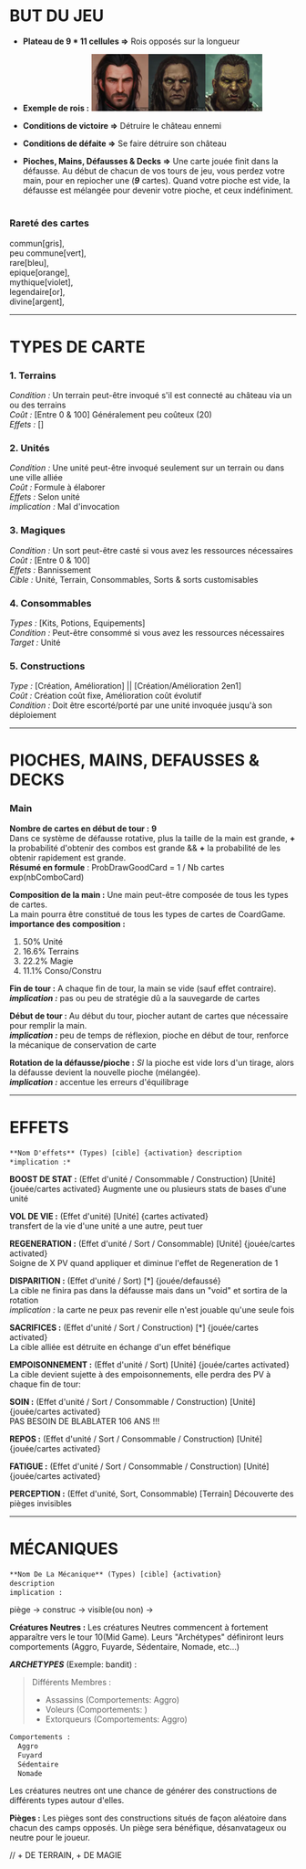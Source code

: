 # BUT DU JEU

- **Plateau de 9 \* 11 cellules =>** Rois opposés sur la longueur

- **Exemple de rois :** <img src='../src\assets\images\king01.webp' width="100"><img src='../src\assets\images\king02.webp' width="100"><img src="../src\assets\images\king03.webp" width="100">

- **Conditions de victoire =>** Détruire le château ennemi
- **Conditions de défaite =>** Se faire détruire son château
- **Pioches, Mains, Défausses & Decks =>** Une carte jouée finit dans la défausse. Au début de chacun de vos tours de jeu, vous perdez votre main, pour en repiocher une (**_9_** cartes).
  Quand votre pioche est vide, la défausse est mélangée pour devenir votre pioche, et ceux indéfiniment.

#

### **Rareté des cartes**

commun[gris],  
peu commune[vert],  
rare[bleu],  
epique[orange],  
mythique[violet],  
legendaire[or],  
divine[argent],

---

# TYPES DE CARTE

### **1. Terrains**

_Condition :_ Un terrain peut-être invoqué s'il est connecté au château via un ou des terrains  
_Coût :_ [Entre 0 & 100] Généralement peu coûteux (20)  
_Effets :_ []

### **2. Unités**

_Condition :_ Une unité peut-être invoqué seulement sur un terrain ou dans une ville alliée  
_Coût :_ Formule à élaborer  
_Effets :_ Selon unité  
_implication :_ Mal d'invocation

### **3. Magiques**

_Condition :_ Un sort peut-être casté si vous avez les ressources nécessaires  
_Coût :_ [Entre 0 & 100]  
_Effets :_ Bannissement  
_Cible :_ Unité, Terrain, Consommables, Sorts & sorts customisables

### **4. Consommables**

_Types :_ [Kits, Potions, Equipements]  
_Condition :_ Peut-être consommé si vous avez les ressources nécessaires  
_Target :_ Unité

### **5. Constructions**

_Type :_ [Création, Amélioration] || [Création/Amélioration 2en1]  
_Coût :_ Création coût fixe, Amélioration coût évolutif  
_Condition :_ Doit être escorté/porté par une unité invoquée jusqu'à son déploiement

---

# PIOCHES, MAINS, DEFAUSSES & DECKS

### **Main**

**Nombre de cartes en début de tour :** **9**  
Dans ce système de défausse rotative, plus la taille de la main est grande, **+** la probabilité d'obtenir des combos est grande && **+** la probabilité de les obtenir rapidement est grande.  
**Résumé en formule** : ProbDrawGoodCard = 1 / Nb cartes exp(nbComboCard)

**Composition de la main :** Une main peut-être composée de tous les types de cartes.  
La main pourra être constitué de tous les types de cartes de CoardGame.  
**importance des composition :**

1. 50% Unité
2. 16.6% Terrains
3. 22.2% Magie
4. 11.1% Conso/Constru

**Fin de tour :**
A chaque fin de tour, la main se vide (sauf effet contraire).  
**_implication :_** pas ou peu de stratégie dû a la sauvegarde de cartes

**Début de tour :**
Au début du tour, piocher autant de cartes que nécessaire pour remplir la main.  
**_implication :_** peu de temps de réflexion, pioche en début de tour, renforce la mécanique de conservation de carte

**Rotation de la défausse/pioche :** _SI_ la pioche est vide lors d'un tirage, alors la défausse devient la nouvelle pioche (mélangée).  
**_implication :_** accentue les erreurs d'équilibrage

---

# EFFETS

    **Nom D'effets** (Types) [cible] {activation} description
    *implication :*

**BOOST DE STAT :** (Effet d'unité / Consommable / Construction) [Unité] {jouée/cartes activated}
Augmente une ou plusieurs stats de bases d'une unité

**VOL DE VIE :** (Effet d'unité) [Unité] {cartes activated}  
transfert de la vie d'une unité a une autre, peut tuer

**REGENERATION :** (Effet d'unité / Sort / Consommable) [Unité] {jouée/cartes activated}  
Soigne de X PV quand appliquer et diminue l'effet de Regeneration de 1

**DISPARITION :** (Effet d'unité / Sort) [*] {jouée/defaussé}  
La cible ne finira pas dans la défausse mais dans un "void" et sortira de la rotation  
_implication :_ la carte ne peux pas revenir elle n'est jouable qu'une seule fois

**SACRIFICES :** (Effet d'unité / Sort / Construction) [*] {jouée/cartes activated}  
La cible alliée est détruite en échange d'un effet bénéfique

**EMPOISONNEMENT :** (Effet d'unité / Sort) [Unité] {jouée/cartes activated}  
La cible devient sujette à des empoisonnements, elle perdra des PV à chaque fin de tour:

**SOIN :** (Effet d'unité / Sort / Consommable / Construction) [Unité] {jouée/cartes activated}  
PAS BESOIN DE BLABLATER 106 ANS !!!

**REPOS :** (Effet d'unité / Sort / Consommable / Construction) [Unité] {jouée/cartes activated}

**FATIGUE :** (Effet d'unité / Sort / Consommable / Construction) [Unité] {jouée/cartes activated}

**PERCEPTION :** (Effet d'unité, Sort, Consommable) [Terrain]
Découverte des pièges invisibles

---

# MÉCANIQUES

    **Nom De La Mécanique** (Types) [cible] {activation}
    description
    implication :

piège -> construc -> visible(ou non) ->

**Créatures Neutres :**
Les créatures Neutres commencent à fortement apparaître vers le tour 10(Mid Game).
Leurs "Archétypes" définiront leurs comportements (Aggro, Fuyarde, Sédentaire, Nomade, etc...)

**_ARCHETYPES_** (Exemple: bandit) :

> Différents Membres :
>
> - Assassins (Comportements: Aggro)
> - Voleurs (Comportements: )
> - Extorqueurs (Comportements: Aggro)

    Comportements :
      Aggro
      Fuyard
      Sédentaire
      Nomade

Les créatures neutres ont une chance de générer des constructions de différents types autour d'elles.

**Pièges :**
Les pièges sont des constructions situés de façon aléatoire dans chacun des camps opposés.
Un piège sera bénéfique, désanvatageux ou neutre pour le joueur.

// + DE TERRAIN, + DE MAGIE
